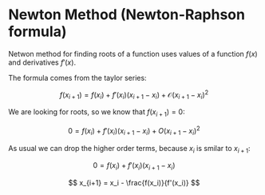 # Newton Method (Newton-Raphson formula)

Netwon method for finding roots of a function uses values of a function $f(x)$ and derivatives $f'(x)$.

The formula comes from the taylor series:

$$ f(x_{i+1}) = f(x_i) + f'(x_i)(x_{i+1}-x_i) + \mathcal{O}(x_{i+1} - x_i)^2 $$

We are looking for roots, so we know that $f(x_{i+1}) = 0$:

$$ 0 = f(x_i) + f'(x_i)(x_{i+1}-x_i) + O(x_{i+1} - x_i)^2 $$

As usual we can drop the higher order terms, because $x_{i}$ is smilar to $x_{i+1}$:

$$ 0 = f(x_i) + f'(x_i)(x_{i+1}-x_i) $$

$$ x_{i+1} = x_i - \frac{f(x_i)}{f'(x_i)} $$
